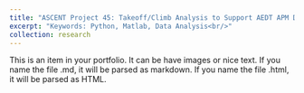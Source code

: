 ```yaml
---
title: "ASCENT Project 45: Takeoff/Climb Analysis to Support AEDT APM Development"
excerpt: "Keywords: Python, Matlab, Data Analysis<br/>"
collection: research
---
```


This is an item in your portfolio. It can be have images or nice text. If you name the file .md, it will be parsed as markdown. If you name the file .html, it will be parsed as HTML. 
